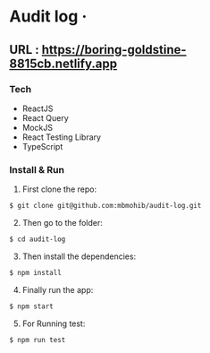 # Audit log &middot;

## URL : https://boring-goldstine-8815cb.netlify.app

### Tech

- ReactJS
- React Query
- MockJS
- React Testing Library
- TypeScript

### Install & Run

1.  First clone the repo:

```bash
$ git clone git@github.com:mbmohib/audit-log.git
```

2.  Then go to the folder:

```bash
$ cd audit-log
```

3.  Then install the dependencies:

```bash
$ npm install
```

4.  Finally run the app:

```bash
$ npm start
```

5.  For Running test:

```bash
$ npm run test
```
